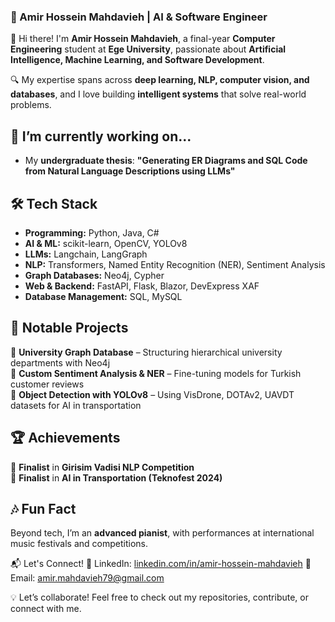 ### 🚀 Amir Hossein Mahdavieh | AI & Software Engineer  

👋 Hi there! I'm **Amir Hossein Mahdavieh**, a final-year **Computer Engineering** student at **Ege University**, passionate about **Artificial Intelligence, Machine Learning, and Software Development**.  

🔍 My expertise spans across **deep learning, NLP, computer vision, and databases**, and I love building **intelligent systems** that solve real-world problems.  

## 🔭 I’m currently working on...  
- My **undergraduate thesis**: **"Generating ER Diagrams and SQL Code from Natural Language Descriptions using LLMs"**   

## 🛠️ Tech Stack  
- **Programming:** Python, Java, C#  
- **AI & ML:** scikit-learn, OpenCV, YOLOv8
- **LLMs:** Langchain, LangGraph
- **NLP:** Transformers, Named Entity Recognition (NER), Sentiment Analysis  
- **Graph Databases:** Neo4j, Cypher  
- **Web & Backend:** FastAPI, Flask, Blazor, DevExpress XAF  
- **Database Management:** SQL, MySQL  

## 📌 Notable Projects   
🔹 **University Graph Database** – Structuring hierarchical university departments with Neo4j  
🔹 **Custom Sentiment Analysis & NER** – Fine-tuning models for Turkish customer reviews  
🔹 **Object Detection with YOLOv8** – Using VisDrone, DOTAv2, UAVDT datasets for AI in transportation  

## 🏆 Achievements  
🏅 **Finalist** in **Girisim Vadisi NLP Competition**  
🏅 **Finalist** in **AI in Transportation (Teknofest 2024)**  

## 🎶 Fun Fact  
Beyond tech, I’m an **advanced pianist**, with performances at international music festivals and competitions.  

📬 Let's Connect!
🔗 LinkedIn: [linkedin.com/in/amir-hossein-mahdavieh](https://www.linkedin.com/in/amir-hossein-mahdavieh-357780218/)
📧 Email: amir.mahdavieh79@gmail.com

💡 Let’s collaborate! Feel free to check out my repositories, contribute, or connect with me.
